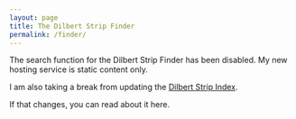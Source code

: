 ```yaml
---
layout: page
title: The Dilbert Strip Finder
permalink: /finder/
---
```


The search function for the Dilbert Strip Finder has been disabled. My new hosting service is static content only.

I am also taking a break from updating the <a href="https://www.github.com/bfmartin/finder_dsi/">Dilbert Strip Index</a>.

If that changes, you can read about it here.
